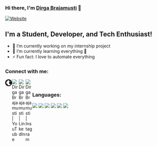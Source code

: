 ### Hi there, I'm [Dirga Brajamusti][website] 👋

[![Website](https://img.shields.io/website?label=dirgabrajamusti.xyz&style=for-the-badge&url=https://dirgabrajamusti.xyz)](https://dirgabrajamusti.xyz)

## I'm a Student, Developer, and Tech Enthusiast!

- 🔭 I’m currently working on my internship project
- 🌱 I’m currently learning everything 🤣
- ⚡ Fun fact: I love to automate everything

### Connect with me:

[<img align="left" alt="dirgabrajamusti.xyz" width="22px" src="https://raw.githubusercontent.com/iconic/open-iconic/master/svg/globe.svg" />][website]
[<img align="left" alt="DirgaBrajamusti | YouTube" width="22px" src="https://cdn.jsdelivr.net/npm/simple-icons@v3/icons/youtube.svg" />][youtube]
[<img align="left" alt="DirgaBrajamusti | LinkedIn" width="22px" src="https://cdn.jsdelivr.net/npm/simple-icons@v3/icons/linkedin.svg" />][linkedin]
[<img align="left" alt="DirgaBrajamusti | Instagram" width="22px" src="https://cdn.jsdelivr.net/npm/simple-icons@v3/icons/instagram.svg" />][instagram]

<br />

### Languages:

<img src="https://img.shields.io/badge/python%20-%2314354C.svg?&style=for-the-badge&logo=python&logoColor=white"/>
<img src="https://img.shields.io/badge/c%23%20-%23239120.svg?&style=for-the-badge&logo=c-sharp&logoColor=white"/>
<img src="https://img.shields.io/badge/node.js%20-%2343853D.svg?&style=for-the-badge&logo=node.js&logoColor=white"/>
<img src="https://img.shields.io/badge/java-%23ED8B00.svg?&style=for-the-badge&logo=java&logoColor=white"/>
<img src="https://img.shields.io/badge/html5%20-%23E34F26.svg?&style=for-the-badge&logo=html5&logoColor=white"/>
<img src="https://img.shields.io/badge/php-%23777BB4.svg?&style=for-the-badge&logo=php&logoColor=white"/>

[website]: https://dirgabrajamusti.xyz
[youtube]: https://www.youtube.com/c/DirgaBrajamusti
[instagram]: https://instagram.com/dirga_brajamusti
[linkedin]: https://www.linkedin.com/in/dirga-brajamusti